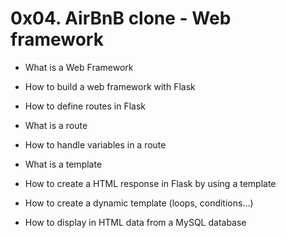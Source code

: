# 0x04. AirBnB clone - Web framework

* What is a Web Framework

* How to build a web framework with Flask

* How to define routes in Flask

* What is a route

* How to handle variables in a route

* What is a template

* How to create a HTML response in Flask by using a template

* How to create a dynamic template (loops, conditions…)

* How to display in HTML data from a MySQL database
